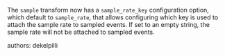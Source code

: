 The `sample` transform now has a `sample_rate_key` configuration option, which default to `sample_rate`, that allows configuring which key is used to attach the sample rate to sampled events. If set to an empty string, the sample rate will not be attached to sampled events.

authors: dekelpilli
